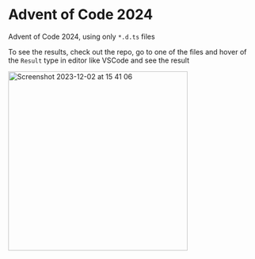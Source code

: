 # Advent of Code 2024

Advent of Code 2024, using only `*.d.ts` files

To see the results, check out the repo, go to one of the files and hover of the `Result` type in editor like VSCode and see the result


<img width="362" alt="Screenshot 2023-12-02 at 15 41 06" src="https://github.com/JohnDevitt/AdventOfCode2023/assets/7629869/8f427b50-906d-4683-9905-0a0aec9cf9fd">
